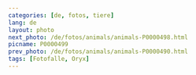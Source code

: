```yaml
---
categories: [de, fotos, tiere]
lang: de
layout: photo
next_photo: /de/fotos/animals/animals-P0000498.html
picname: P0000499
prev_photo: /de/fotos/animals/animals-P0000490.html
tags: [Fotofalle, Oryx]
---
```

